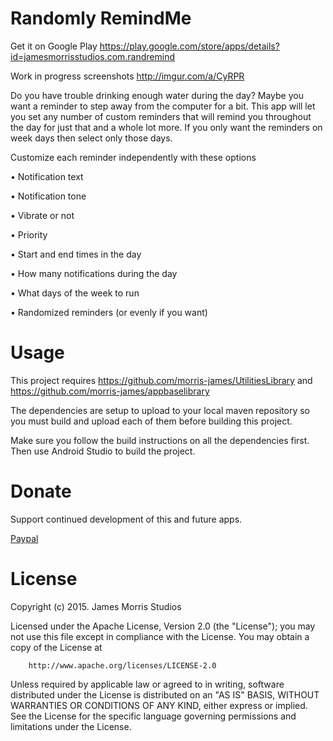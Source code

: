 # Randomly RemindMe

Get it on Google Play https://play.google.com/store/apps/details?id=jamesmorrisstudios.com.randremind

Work in progress screenshots http://imgur.com/a/CyRPR

Do you have trouble drinking enough water during the day? Maybe you want a reminder to step away from the computer for a bit. This app will let you set any number of custom reminders that will remind you throughout the day for just that and a whole lot more. If you only want the reminders on week days then select only those days.

Customize each reminder independently with these options

• Notification text

• Notification tone

• Vibrate or not

• Priority

• Start and end times in the day

• How many notifications during the day

• What days of the week to run

• Randomized reminders (or evenly if you want)

# Usage
This project requires https://github.com/morris-james/UtilitiesLibrary and https://github.com/morris-james/appbaselibrary

The dependencies are setup to upload to your local maven repository so you must build and upload each of them before building this project.

Make sure you follow the build instructions on all the dependencies first.
Then use Android Studio to build the project.

# Donate
Support continued development of this and future apps.

[Paypal](https://www.paypal.com/cgi-bin/webscr?cmd=_donations&business=HV5VHLU3PVGCL&lc=US&item_name=James%20Morris%20Studios&item_number=1234&currency_code=USD&bn=PP%2dDonationsBF%3abtn_donate_LG%2egif%3aNonHosted)

# License
Copyright (c) 2015.  James Morris Studios

Licensed under the Apache License, Version 2.0 (the "License");
you may not use this file except in compliance with the License.
You may obtain a copy of the License at

        http://www.apache.org/licenses/LICENSE-2.0

Unless required by applicable law or agreed to in writing, software
distributed under the License is distributed on an "AS IS" BASIS,
WITHOUT WARRANTIES OR CONDITIONS OF ANY KIND, either express or implied.
See the License for the specific language governing permissions and
limitations under the License.
